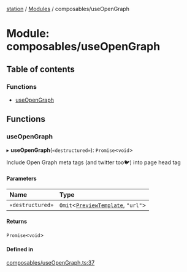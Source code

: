[station](../README.md) / [Modules](../modules.md) / composables/useOpenGraph

# Module: composables/useOpenGraph

## Table of contents

### Functions

- [useOpenGraph](composables_useOpenGraph.md#useopengraph)

## Functions

### useOpenGraph

▸ **useOpenGraph**(`«destructured»`): `Promise`<`void`\>

Include Open Graph meta tags (and twitter too🐦) into page head tag

#### Parameters

| Name | Type |
| :------ | :------ |
| `«destructured»` | `Omit`<[`PreviewTemplate`](../interfaces/types_preview_types.PreviewTemplate.md), ``"url"``\> |

#### Returns

`Promise`<`void`\>

#### Defined in

[composables/useOpenGraph.ts:37](https://github.com/kiotosi/station/blob/cfb6b0e/composables/useOpenGraph.ts#L37)
